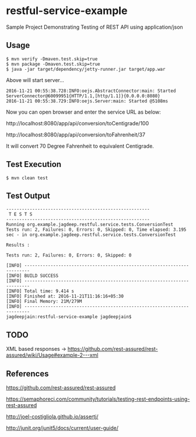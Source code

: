 # restful-service-example
Sample Project Demonstrating Testing of REST API using application/json

## Usage
```
$ mvn verify -Dmaven.test.skip=true
$ mvn package -Dmaven.test.skip=true
$ java -jar target/dependency/jetty-runner.jar target/app.war
```

Above will start server...
```
2016-11-21 00:55:38.728:INFO:oejs.AbstractConnector:main: Started ServerConnector@60099951{HTTP/1.1,[http/1.1]}{0.0.0.0:8080}
2016-11-21 00:55:38.729:INFO:oejs.Server:main: Started @5108ms
```

Now you can open browser and enter the service URL as below:

http://localhost:8080/app/api/conversion/toCentigrade/100

http://localhost:8080/app/api/conversion/toFahrenheit/37



It will convert 70 Degree Fahrenheit to equivalent Centigrade.

## Test Execution
```
$ mvn clean test
```

## Test Output
```
-------------------------------------------------------
 T E S T S
-------------------------------------------------------
Running org.example.jagdeep.restful.service.tests.ConversionTest
Tests run: 2, Failures: 0, Errors: 0, Skipped: 0, Time elapsed: 3.195 sec - in org.example.jagdeep.restful.service.tests.ConversionTest

Results :

Tests run: 2, Failures: 0, Errors: 0, Skipped: 0

[INFO] ------------------------------------------------------------------------
[INFO] BUILD SUCCESS
[INFO] ------------------------------------------------------------------------
[INFO] Total time: 9.414 s
[INFO] Finished at: 2016-11-21T11:16:16+05:30
[INFO] Final Memory: 21M/279M
[INFO] ------------------------------------------------------------------------
jagdeepjain:restful-service-example jagdeepjain$
```

## TODO
XML based responses -> https://github.com/rest-assured/rest-assured/wiki/Usage#example-2---xml

## References
https://github.com/rest-assured/rest-assured

https://semaphoreci.com/community/tutorials/testing-rest-endpoints-using-rest-assured

http://joel-costigliola.github.io/assertj/

http://junit.org/junit5/docs/current/user-guide/


